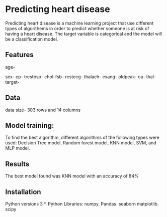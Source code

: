 # Predicting heart disease

Predicting heart disease is a machine learning project that use different types of algorithems
in order to predict whether someone is at risk of having a heart disease. 
The target variable is categorical and the model will be a classification model.

## Features

age-

sex-
cp-
trestbsp-
chol-fsb-
restecg-
thalach-
exang-
oldpeak-
ca-
thal-
target-

## Data

data size- 303 rows and 14 columns

## Model training:

To find the best algorithm, different algorithms of the following types were used:
Decision Tree model, Random forest model, KNN model, SVM, and MLP model. 

## Results

The best model found was KNN model with an accuracy of 84%

## Installation

Python versions 3.*.
Python Libraries:
numpy.
Pandas.
seaborn
matplotlib.
scipy
